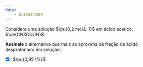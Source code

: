 ```yaml
---
data:
    - Ka(CH3COOH)
---
```


Considere uma solução $\pu{0,2 mol.L-1}$ em ácido acético, $\ce{CH3COOH}$.

**Assinale** a alternativa que mais se aproxima da fração de ácido desprotonado em solução.

- [x] $\pu{0,95 \%}$

